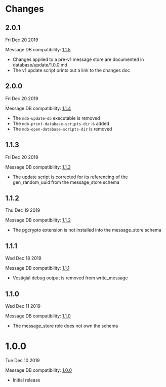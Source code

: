 # Changes

## 2.0.1

Fri Dec 20 2019

Message DB compatibility: [1.1.5](https://github.com/message-db/message-db/releases/tag/v1.1.5)

- Changes applied to a pre-v1 message store are documented in database/update/1.0.0.md
- The v1 update script prints out a link to the changes doc

## 2.0.0

Fri Dec 20 2019

Message DB compatibility: [1.1.4](https://github.com/message-db/message-db/releases/tag/v1.1.4)

- The `mdb-update-db` executable is removed
- The `mdb-print-database-scripts-dir` is added
- The `mdb-open-database-scripts-dir` is removed

## 1.1.3

Fri Dec 20 2019

Message DB compatibility: [1.1.3](https://github.com/message-db/message-db/releases/tag/v1.1.3)

- The update script is corrected for its referencing of the gen_random_uuid from the message_store schema

## 1.1.2

Thu Dec 19 2019

Message DB compatibility: [1.1.2](https://github.com/message-db/message-db/releases/tag/v1.1.2)

- The pgcrypto extension is not installed into the message_store schema

## 1.1.1

Wed Dec 18 2019

Message DB compatibility: [1.1.1](https://github.com/message-db/message-db/releases/tag/v1.1.1)

- Vestigial debug output is removed from write_message

## 1.1.0

Wed Dec 11 2019

Message DB compatibility: [1.1.0](https://github.com/message-db/message-db/releases/tag/v1.1.0)

- The message_store role does not own the schema

# 1.0.0

Tue Dec 10 2019

Message DB compatibility: [1.0.0](https://github.com/message-db/message-db/releases/tag/v1.0.0)

- Initial release
